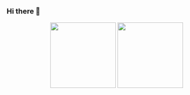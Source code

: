 ### Hi there 👋

<!--
**FFengIll/FFengIll** is a ✨ _special_ ✨ repository because its `README.md` (this file) appears on your GitHub profile.

Here are some ideas to get you started:

- 🔭 I’m currently working on ...
- 🌱 I’m currently learning ...
- 👯 I’m looking to collaborate on ...
- 🤔 I’m looking for help with ...
- 💬 Ask me about ...
- 📫 How to reach me: ...
- 😄 Pronouns: ...
- ⚡ Fun fact: ...
-->


<!--
<p align="center">
 <img width="100px" src="https://img-blog.csdnimg.cn/20210316185526134.jpg?x-oss-process=image/watermark,type_ZmFuZ3poZW5naGVpdGk,shadow_10,text_aHR0cHM6Ly9ibG9nLmNzZG4ubmV0L3dlaXhpbl80MjEwMjU4NA==,size_16,color_FFFFFF,t_70#pic_center" align="center" alt="Kevin" />
 <h2 align="center">Kevin</h2>
</p>
-->

<p align="center">
<img height="150px" src="https://github-readme-stats.vercel.app/api?username=ffengill&count_private=true&hide_rank=true&show_icons=true"/>
<img height="150px" src="https://github-readme-stats.vercel.app/api/top-langs/?username=ffengill" />
</p>


